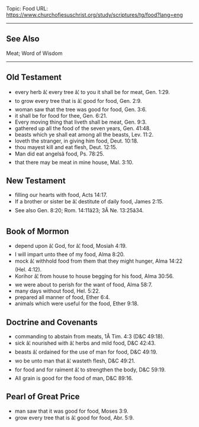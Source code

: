 Topic: Food
URL: https://www.churchofjesuschrist.org/study/scriptures/tg/food?lang=eng

---

## See Also

Meat; Word of Wisdom

---

## Old Testament

- every herb â¦ every tree â¦ to you it shall be for meat, Gen. 1:29.
- to grow every tree that is â¦ good for food, Gen. 2:9.
- woman saw that the tree was good for food, Gen. 3:6.
- it shall be for food for thee, Gen. 6:21.
- Every moving thing that liveth shall be meat, Gen. 9:3.
- gathered up all the food of the seven years, Gen. 41:48.
- beasts which ye shall eat among all the beasts, Lev. 11:2.
- loveth the stranger, in giving him food, Deut. 10:18.
- thou mayest kill and eat flesh, Deut. 12:15.
- Man did eat angelsâ food, Ps. 78:25.
- that there may be meat in mine house, Mal. 3:10.

## New Testament

- filling our hearts with food, Acts 14:17.
- If a brother or sister be â¦ destitute of daily food, James 2:15.
- See also Gen. 8:20; Rom. 14:11â23; 3Â Ne. 13:25â34.

## Book of Mormon

- depend upon â¦ God, for â¦ food, Mosiah 4:19.
- I will impart unto thee of my food, Alma 8:20.
- mock â¦ withhold food from them that they might hunger, Alma 14:22 (Hel. 4:12).
- Korihor â¦ from house to house begging for his food, Alma 30:56.
- we were about to perish for the want of food, Alma 58:7.
- many days without food, Hel. 5:22.
- prepared all manner of food, Ether 6:4.
- animals which were useful for the food, Ether 9:18.

## Doctrine and Covenants

- commanding to abstain from meats, 1Â Tim. 4:3 (D&C 49:18).
- sick â¦ nourished with â¦ herbs and mild food, D&C 42:43.
- beasts â¦ ordained for the use of man for food, D&C 49:19.
- wo be unto man that â¦ wasteth flesh, D&C 49:21.
- for food and for raiment â¦ to strengthen the body, D&C 59:19.
- All grain is good for the food of man, D&C 89:16.

## Pearl of Great Price

- man saw that it was good for food, Moses 3:9.
- grow every tree that is â¦ good for food, Abr. 5:9.

